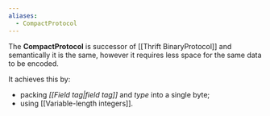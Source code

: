 ```yaml
---
aliases:
  - CompactProtocol
---
```


The **CompactProtocol** is successor of [[Thrift BinaryProtocol]] and semantically it is the same, however it requires less space for the same data to be encoded.

It achieves this by:
- packing *[[Field tag|field tag]]* and *type* into a single byte;
- using [[Variable-length integers]].
